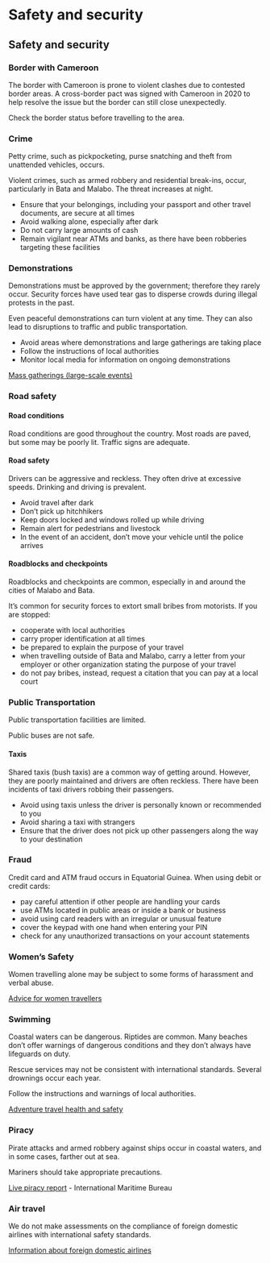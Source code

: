 # Safety and security

## Safety and security

### Border with Cameroon

The border with Cameroon is prone to violent clashes due to contested border areas. A cross-border pact was signed with Cameroon in 2020 to help resolve the issue but the border can still close unexpectedly.

Check the border status before travelling to the area.

### Crime

Petty crime, such as pickpocketing, purse snatching and theft from unattended vehicles, occurs.

Violent crimes, such as armed robbery and residential break-ins, occur, particularly in Bata and Malabo. The threat increases at night.

* Ensure that your belongings, including your passport and other travel documents, are secure at all times
* Avoid walking alone, especially after dark
* Do not carry large amounts of cash
* Remain vigilant near ATMs and banks, as there have been robberies targeting these facilities

### Demonstrations

Demonstrations must be approved by the government; therefore they rarely occur. Security forces have used tear gas to disperse crowds during illegal protests in the past.

Even peaceful demonstrations can turn violent at any time. They can also lead to disruptions to traffic and public transportation.

* Avoid areas where demonstrations and large gatherings are taking place
* Follow the instructions of local authorities
* Monitor local media for information on ongoing demonstrations

[Mass gatherings (large-scale events)](https://travel.gc.ca/travelling/health-safety/mass-gatherings)

### Road safety

#### Road conditions

Road conditions are good throughout the country. Most roads are paved, but some may be poorly lit. Traffic signs are adequate.

#### Road safety

Drivers can be aggressive and reckless. They often drive at excessive speeds. Drinking and driving is prevalent.

* Avoid travel after dark
* Don’t pick up hitchhikers
* Keep doors locked and windows rolled up while driving
* Remain alert for pedestrians and livestock
* In the event of an accident, don’t move your vehicle until the police arrives

#### Roadblocks and checkpoints

Roadblocks and checkpoints are common, especially in and around the cities of Malabo and Bata.

It’s common for security forces to extort small bribes from motorists. If you are stopped:

* cooperate with local authorities
* carry proper identification at all times
* be prepared to explain the purpose of your travel
* when travelling outside of Bata and Malabo, carry a letter from your employer or other organization stating the purpose of your travel
* do not pay bribes, instead, request a citation that you can pay at a local court

### Public Transportation

Public transportation facilities are limited.

Public buses are not safe.

#### Taxis

Shared taxis (bush taxis) are a common way of getting around. However, they are poorly maintained and drivers are often reckless. There have been incidents of taxi drivers robbing their passengers.

* Avoid using taxis unless the driver is personally known or recommended to you
* Avoid sharing a taxi with strangers
* Ensure that the driver does not pick up other passengers along the way to your destination

### Fraud

Credit card and ATM fraud occurs in Equatorial Guinea. When using debit or credit cards:

* pay careful attention if other people are handling your cards
* use ATMs located in public areas or inside a bank or business
* avoid using card readers with an irregular or unusual feature
* cover the keypad with one hand when entering your PIN
* check for any unauthorized transactions on your account statements

### Women’s Safety

Women travelling alone may be subject to some forms of harassment and verbal abuse.

[Advice for women travellers](https://travel.gc.ca/travelling/health-safety/advice-for-women-travellers "Advice for women travellers")

### Swimming

Coastal waters can be dangerous. Riptides are common. Many beaches don’t offer warnings of dangerous conditions and they don’t always have lifeguards on duty.

Rescue services may not be consistent with international standards. Several drownings occur each year.

Follow the instructions and warnings of local authorities.

[Adventure travel health and safety](https://travel.gc.ca/travelling/health-safety/adventure-travellers)

### Piracy

Pirate attacks and armed robbery against ships occur in coastal waters, and in some cases, farther out at sea.

Mariners should take appropriate precautions.

[Live piracy report](https://icc-ccs.org/index.php/piracy-reporting-centre) - International Maritime Bureau

### Air travel

We do not make assessments on the compliance of foreign domestic airlines with international safety standards.

[Information about foreign domestic airlines](https://travel.gc.ca/air/in-flight-safety#other)